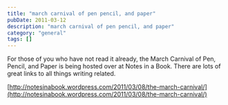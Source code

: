 ```yaml
---
title: "march carnival of pen pencil, and paper"
pubDate: 2011-03-12
description: "march carnival of pen pencil, and paper"
category: "general"
tags: []
---
```


For those of you who have not read it already, the March Carnival of Pen, Pencil, and Paper is being hosted over at Notes in a Book. There are lots of great links to all things writing related.

[http://notesinabook.wordpress.com/2011/03/08/the-march-carnival/](http://notesinabook.wordpress.com/2011/03/08/the-march-carnival/)
